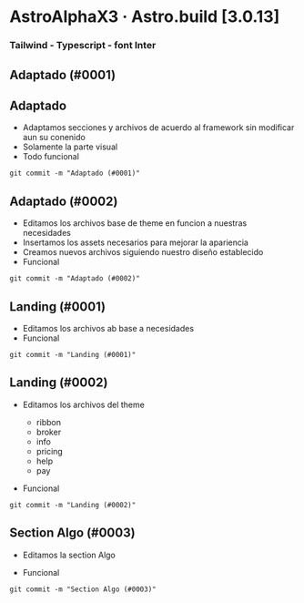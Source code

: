 # AstroAlphaX3 &middot; Astro.build [3.0.13]
### **Tailwind - Typescript - font Inter**

## Adaptado (#0001)

## Adaptado

- Adaptamos secciones y archivos de acuerdo al framework sin modificar aun su conenido
- Solamente la parte visual
- Todo funcional

````
git commit -m "Adaptado (#0001)"
````
## Adaptado (#0002)

- Editamos los archivos base de theme en funcion a nuestras necesidades
- Insertamos los assets necesarios para mejorar la apariencia
- Creamos nuevos archivos siguiendo nuestro diseño establecido
- Funcional

````
git commit -m "Adaptado (#0002)"
````

## Landing (#0001)

- Editamos los archivos ab base a necesidades
- Funcional

````
git commit -m "Landing (#0001)"
````

## Landing (#0002)

- Editamos los archivos del theme
  * ribbon
  * broker
  * info
  * pricing
  * help
  * pay

- Funcional

````
git commit -m "Landing (#0002)"
````

## Section Algo (#0003)

- Editamos la section Algo 

- Funcional

````
git commit -m "Section Algo (#0003)"
````

